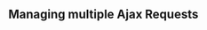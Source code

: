 <script>
import AjaxThrolling from '~components/examples/AjaxThrottling.vue'

export default {
  components: {
    AjaxThrolling
  }
}
</script>

## Managing multiple Ajax Requests

<div>
  <AjaxThrolling> </AjaxThrolling>
</div>
